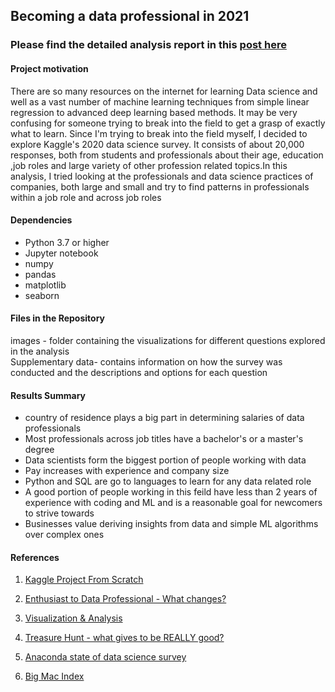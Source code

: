 ## Becoming a data professional in 2021
### Please find the detailed analysis report in this [post here](https://xlr892.medium.com/becoming-a-data-professional-in-2021-71c886b59536)

#### Project motivation
There are so many resources on the internet for learning Data science and well as a vast number of machine learning techniques from simple linear regression to advanced deep learning based methods. It may be very confusing for someone trying to break into the field to get a grasp of exactly what to learn. Since I'm trying to break into the field myself, I decided to explore Kaggle's 2020 data science survey. It consists of about 20,000 responses, both from students and professionals about their age, education ,job roles and large variety of other profession related topics.In this analysis, I tried looking at the professionals and data science practices of companies, both large and small and try to find patterns in professionals within a job role and across job roles

#### Dependencies
+ Python 3.7 or higher  
+ Jupyter notebook  
+ numpy  
+ pandas  
+ matplotlib  
+ seaborn  

#### Files in the Repository
images - folder containing the visualizations for different questions explored in the analysis  
Supplementary data- contains information on how the survey was conducted and the descriptions and options for each question  

#### Results Summary
+ country of residence plays a big part in determining salaries of data professionals
+ Most professionals across job titles have a bachelor's or a master's degree
+ Data scientists form the biggest portion of people working with data
+ Pay increases with experience and company size
+ Python and SQL are go to languages to learn for any data related role
+ A good portion of people working in this feild have less than 2 years of experience with coding and ML and is a reasonable goal for newcomers to strive towards
+ Businesses value deriving insights from data and simple ML algorithms over complex ones

#### References
1. [Kaggle Project From Scratch](https://www.kaggle.com/kenjee/kaggle-project-from-scratch#Part-1---How-to-Start-a-Kaggle-Competition)

2. [Enthusiast to Data Professional - What changes?](https://www.kaggle.com/spitfire2nd/enthusiast-to-data-professional-what-changes)

3. [Visualization & Analysis](https://www.kaggle.com/subinium/kaggle-2020-visualization-analysis)

4. [Treasure Hunt - what gives to be REALLY good?](https://www.kaggle.com/andradaolteanu/treasure-hunt-what-gives-to-be-really-good)

5. [Anaconda state of data science survey](https://www.anaconda.com/state-of-data-science-2020)

6. [Big Mac Index](https://www.economist.com/big-mac-index)





